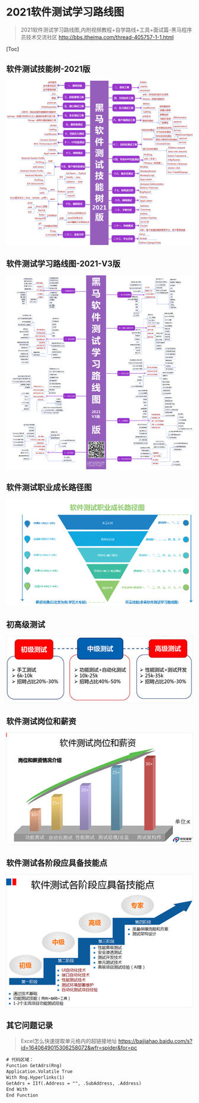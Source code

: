 # 2021软件测试学习路线图

> 2021软件测试学习路线图,内附视频教程+自学路线+工具+面试篇-黑马程序员技术交流社区
> http://bbs.itheima.com/thread-405757-1-1.html

[Toc]

## 软件测试技能树-2021版
![软件测试技能树-2021版](images/软件测试技能树-2021版.png)

## 软件测试学习路线图-2021-V3版
![软件测试学习路线图-2021-V3版](images/软件测试学习路线图-2021-V3版.png)

## 软件测试职业成长路径图
![软件测试职业成长路径图](images/软件测试职业成长路径图.png)

## 初高级测试
![初高级测试](images/初高级测试.jpg)

## 软件测试岗位和薪资
![软件测试岗位和薪资](images/软件测试岗位和薪资.jpg)

## 软件测试各阶段应具备技能点
![软件测试各阶段应具备技能点](images/软件测试各阶段应具备技能点.jpg)

## 其它问题记录

> Excel怎么快速提取单元格内的超链接地址
> https://baijiahao.baidu.com/s?id=1640649015306258072&wfr=spider&for=pc

```vbscript
# 代码区域：
Function GetAdrs(Rng)
Application.Volatile True
With Rng.Hyperlinks(1)
GetAdrs = IIf(.Address = "", .SubAddress, .Address)
End With
End Function
```

